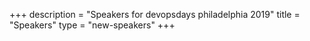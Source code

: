+++
description = "Speakers for devopsdays philadelphia 2019"
title = "Speakers"
type = "new-speakers"
+++
